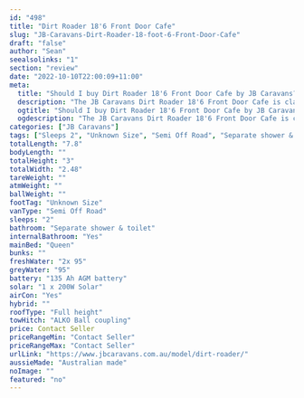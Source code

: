 ```yaml
---
id: "498"
title: "Dirt Roader 18'6 Front Door Cafe"
slug: "JB-Caravans-Dirt-Roader-18-foot-6-Front-Door-Cafe"
draft: "false"
author: "Sean"
seealsolinks: "1"
section: "review"
date: "2022-10-10T22:00:09+11:00"
meta:
  title: "Should I buy Dirt Roader 18'6 Front Door Cafe by JB Caravans?"
  description: "The JB Caravans Dirt Roader 18'6 Front Door Cafe is classed as Semi Off Road, and sleeps 2 people. It is Australian made and comes in at Unknown Size. It generally has Separate shower & toilet."
  ogtitle: "Should I buy Dirt Roader 18'6 Front Door Cafe by JB Caravans?"
  ogdescription: "The JB Caravans Dirt Roader 18'6 Front Door Cafe is classed as Semi Off Road, and sleeps 2 people. It is Australian made and comes in at Unknown Size. It generally has Separate shower & toilet."
categories: ["JB Caravans"]
tags: ["Sleeps 2", "Unknown Size", "Semi Off Road", "Separate shower & toilet", "Full height", "Price Unknown", "Australian made"]
totalLength: "7.8"
bodyLength: ""
totalHeight: "3"
totalWidth: "2.48"
tareWeight: ""
atmWeight: ""
ballWeight: ""
footTag: "Unknown Size"
vanType: "Semi Off Road"
sleeps: "2"
bathroom: "Separate shower & toilet"
internalBathroom: "Yes"
mainBed: "Queen"
bunks: ""
freshWater: "2x 95"
greyWater: "95"
battery: "135 Ah AGM battery"
solar: "1 x 200W Solar"
airCon: "Yes"
hybrid: ""
roofType: "Full height"
towHitch: "ALKO Ball coupling"
price: Contact Seller
priceRangeMin: "Contact Seller"
priceRangeMax: "Contact Seller"
urlLink: "https://www.jbcaravans.com.au/model/dirt-roader/"
aussieMade: "Australian made"
noImage: ""
featured: "no"
---
```

